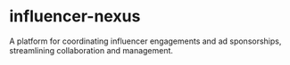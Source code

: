 # influencer-nexus
A platform for coordinating influencer engagements and ad sponsorships, streamlining collaboration and management.
